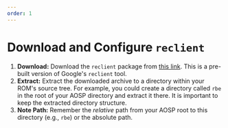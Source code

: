 ```yaml
---
order: 1
---
```


# Download and Configure `reclient`

1.  **Download:** Download the `reclient` package from [this link](https://chrome-infra-packages.appspot.com/p/infra/rbe/client/linux-amd64/+/latest). This is a pre-built version of Google's `reclient` tool.
2.  **Extract:** Extract the downloaded archive to a directory within your ROM's source tree. For example, you could create a directory called `rbe` in the root of your AOSP directory and extract it there. It is important to keep the extracted directory structure.
3.  **Note Path:** Remember the *relative* path from your AOSP root to this directory (e.g., `rbe`) or the absolute path.
